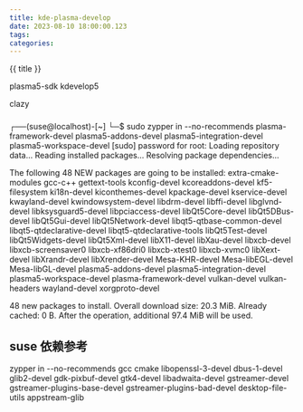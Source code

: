 ```yaml
---
title: kde-plasma-develop
date: 2023-08-10 18:00:00.123
tags:
categories:
---
```


{{ title }}
<!-- more -->

plasma5-sdk
kdevelop5
<!-- Qt oriented code checker based on the Clang framework -->
clazy

###
┌──(suse@localhost)-[~]
└─$ sudo zypper in --no-recommends plasma-framework-devel plasma5-addons-devel plasma5-integration-devel plasma5-workspace-devel
[sudo] password for root: 
Loading repository data...
Reading installed packages...
Resolving package dependencies...

The following 48 NEW packages are going to be installed:
  extra-cmake-modules gcc-c++ gettext-tools kconfig-devel kcoreaddons-devel kf5-filesystem ki18n-devel
  kiconthemes-devel kpackage-devel kservice-devel kwayland-devel kwindowsystem-devel libdrm-devel libffi-devel
  libglvnd-devel libksysguard5-devel libpciaccess-devel libQt5Core-devel libQt5DBus-devel libQt5Gui-devel
  libQt5Network-devel libqt5-qtbase-common-devel libqt5-qtdeclarative-devel libqt5-qtdeclarative-tools
  libQt5Test-devel libQt5Widgets-devel libQt5Xml-devel libX11-devel libXau-devel libxcb-devel libxcb-screensaver0
  libxcb-xf86dri0 libxcb-xtest0 libxcb-xvmc0 libXext-devel libXrandr-devel libXrender-devel Mesa-KHR-devel
  Mesa-libEGL-devel Mesa-libGL-devel plasma5-addons-devel plasma5-integration-devel plasma5-workspace-devel
  plasma-framework-devel vulkan-devel vulkan-headers wayland-devel xorgproto-devel

48 new packages to install.
Overall download size: 20.3 MiB. Already cached: 0 B. After the operation, additional 97.4 MiB will be used.


## suse 依赖参考
zypper in --no-recommends gcc cmake libopenssl-3-devel dbus-1-devel glib2-devel gdk-pixbuf-devel gtk4-devel libadwaita-devel gstreamer-devel gstreamer-plugins-base-devel gstreamer-plugins-bad-devel desktop-file-utils appstream-glib